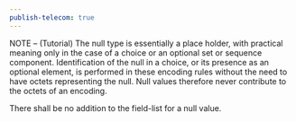 ```yaml
---
publish-telecom: true
---
```


NOTE – (Tutorial) The null type is essentially a place holder, with practical meaning only in the case of a choice or an optional set or sequence component. Identification of the null in a choice, or its presence as an optional element, is performed in these encoding rules without the need to have octets representing the null. Null values therefore never contribute to the octets of an encoding.

There shall be no addition to the field-list for a null value.